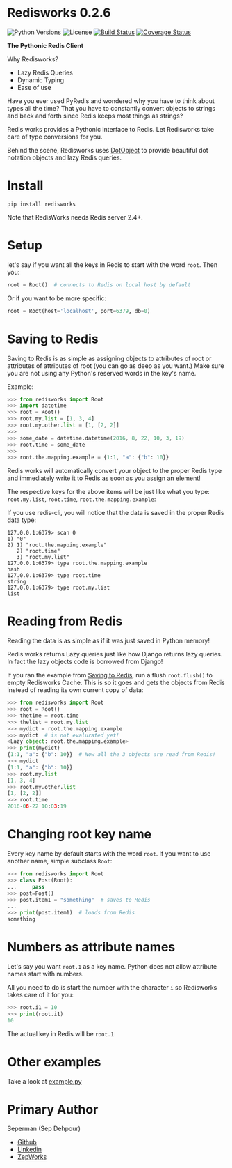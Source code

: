 # Redisworks 0.2.6

![Python Versions](https://img.shields.io/pypi/pyversions/redisworks.svg?style=flat)
![License](https://img.shields.io/pypi/l/redisworks.svg?version=latest)
[![Build Status](https://travis-ci.org/seperman/redisworks.svg?branch=master)](https://travis-ci.org/seperman/redisworks)
[![Coverage Status](https://coveralls.io/repos/github/seperman/redisworks/badge.svg?branch=master)](https://coveralls.io/github/seperman/redisworks?branch=master)

**The Pythonic Redis Client**

Why Redisworks?

- Lazy Redis Queries
- Dynamic Typing
- Ease of use

Have you ever used PyRedis and wondered why you have to think about types all the time? That you have to constantly convert objects to strings and back and forth since Redis keeps most things as strings?

Redis works provides a Pythonic interface to Redis. Let Redisworks take care of type conversions for you.

Behind the scene, Redisworks uses [DotObject](https://github.com/seperman/dotobject) to provide beautiful dot notation objects and lazy Redis queries.

# Install

`pip install redisworks`

Note that RedisWorks needs Redis server 2.4+.

# Setup

let's say if you want all the keys in Redis to start with the word `root`.
Then you:

```py
root = Root()  # connects to Redis on local host by default
```

Or if you want to be more specific:

```py
root = Root(host='localhost', port=6379, db=0)
```

# Saving to Redis

Saving to Redis is as simple as assigning objects to attributes of root or attributes of attributes of root (you can go as deep as you want.)
Make sure you are not using any Python's reserved words in the key's name.

Example:

```py
>>> from redisworks import Root
>>> import datetime
>>> root = Root()
>>> root.my.list = [1, 3, 4]
>>> root.my.other.list = [1, [2, 2]]
>>> 
>>> some_date = datetime.datetime(2016, 8, 22, 10, 3, 19)
>>> root.time = some_date
>>> 
>>> root.the.mapping.example = {1:1, "a": {"b": 10}}
```

Redis works will automatically convert your object to the proper Redis type and immediately write it to Redis as soon as you assign an element!

The respective keys for the above items will be just like what you type: `root.my.list`, `root.time`, `root.the.mapping.example`:

If you use redis-cli, you will notice that the data is saved in the proper Redis data type:

```
127.0.0.1:6379> scan 0
1) "0"
2) 1) "root.the.mapping.example"
   2) "root.time"
   3) "root.my.list"
127.0.0.1:6379> type root.the.mapping.example
hash
127.0.0.1:6379> type root.time
string
127.0.0.1:6379> type root.my.list
list
```

# Reading from Redis

Reading the data is as simple as if it was just saved in Python memory!

Redis works returns Lazy queries just like how Django returns lazy queries. In fact the lazy objects code is borrowed from Django!

If you ran the example from [Saving to Redis](#saving-to-redis), run a flush `root.flush()` to empty Redisworks Cache. This is so it goes and gets the objects from Redis instead of reading its own current copy of data:

```py
>>> from redisworks import Root
>>> root = Root()
>>> thetime = root.time
>>> thelist = root.my.list
>>> mydict = root.the.mapping.example
>>> mydict  # is not evalurated yet!
<Lazy object: root.the.mapping.example>
>>> print(mydict)
{1:1, "a": {"b": 10}}  # Now all the 3 objects are read from Redis!
>>> mydict
{1:1, "a": {"b": 10}}
>>> root.my.list
[1, 3, 4]
>>> root.my.other.list
[1, [2, 2]]
>>> root.time
2016-08-22 10:03:19
```

# Changing root key name

Every key name by default starts with the word `root`.
If you want to use another name, simple subclass `Root`:

```py
>>> from redisworks import Root
>>> class Post(Root):
...     pass
>>> post=Post()
>>> post.item1 = "something"  # saves to Redis
...
>>> print(post.item1)  # loads from Redis
something
```

# Numbers as attribute names

Let's say you want `root.1` as a key name.
Python does not allow attribute names start with numbers.

All you need to do is start the number with the character `i` so Redisworks takes care of it for you:

```py
>>> root.i1 = 10
>>> print(root.i1)
10
```

The actual key in Redis will be `root.1`

# Other examples

Take a look at [example.py](example.py)

# Primary Author

Seperman (Sep Dehpour)

- [Github](https://github.com/seperman)
- [Linkedin](http://www.linkedin.com/in/sepehr)
- [ZepWorks](http://www.zepworks.com)
